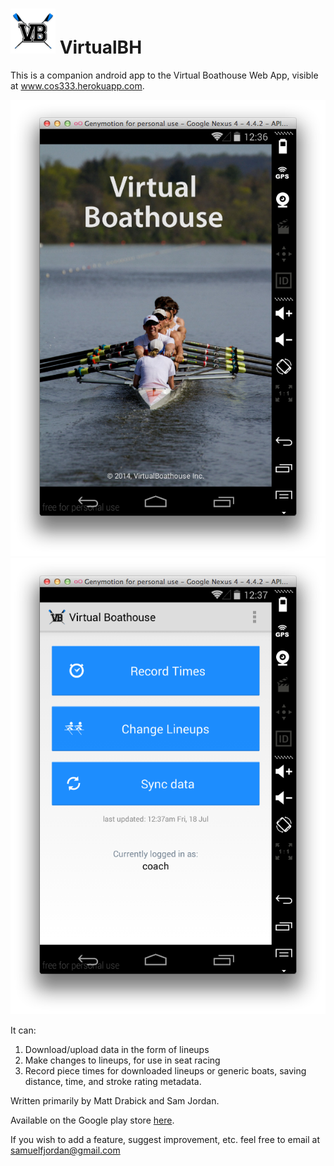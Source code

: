 ![](VB_logo.png)     VirtualBH
==============

This is a companion android app to the Virtual Boathouse Web App, visible at www.cos333.herokuapp.com. 

![](screenshot1.png)   ![](screenshot2.png)

It can: 

1. Download/upload data in the form of lineups
2. Make changes to lineups, for use in seat racing
3. Record piece times for downloaded lineups or generic boats, saving distance, time, and stroke rating metadata.

Written primarily by Matt Drabick and Sam Jordan.

Available on the Google play store [here](http://play.google.com/store/apps/details?id=com.vbh.virtualboathouse).

If you wish to add a feature, suggest improvement, etc. feel free to email at samuelfjordan@gmail.com
